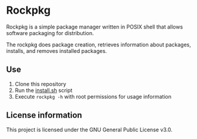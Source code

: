 # Rockpkg

Rockpkg is a simple package manager written in POSIX shell that allows software packaging for distribution.

The rockpkg does package creation, retrieves information about packages, installs, and removes installed packages.

## Use
1. Clone this repository
2. Run the [install.sh](install.sh) script
3. Execute `rockpkg -h` with root permissions for usage information

## License information
This project is licensed under the GNU General Public License v3.0.

